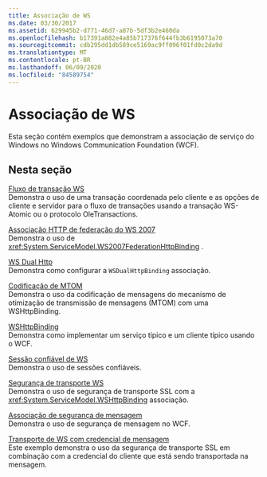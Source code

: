 ```yaml
---
title: Associação de WS
ms.date: 03/30/2017
ms.assetid: 629945b2-d771-46d7-a87b-5df3b2e460da
ms.openlocfilehash: b17391a882e4a85b717376f644fb3b6195073a70
ms.sourcegitcommit: cdb295dd1db589ce5169ac9ff096f01fd0c2da9d
ms.translationtype: MT
ms.contentlocale: pt-BR
ms.lasthandoff: 06/09/2020
ms.locfileid: "84589754"
---
```

# <a name="ws-binding"></a>Associação de WS
Esta seção contém exemplos que demonstram a associação de serviço do Windows no Windows Communication Foundation (WCF).  
  
## <a name="in-this-section"></a>Nesta seção  
 [Fluxo de transação WS](ws-transaction-flow.md)  
 Demonstra o uso de uma transação coordenada pelo cliente e as opções de cliente e servidor para o fluxo de transações usando a transação WS-Atomic ou o protocolo OleTransactions.  
  
 [Associação HTTP de federação do WS 2007](ws-2007-federation-http-binding.md)  
 Demonstra o uso de <xref:System.ServiceModel.WS2007FederationHttpBinding> .  
  
 [WS Dual Http](ws-dual-http.md)  
 Demonstra como configurar a `WSDualHttpBinding` associação.  
  
 [Codificação de MTOM](mtom-encoding.md)  
 Demonstra o uso da codificação de mensagens do mecanismo de otimização de transmissão de mensagens (MTOM) com uma WSHttpBinding.  
  
 [WSHttpBinding](wshttpbinding.md)  
 Demonstra como implementar um serviço típico e um cliente típico usando o WCF.  
  
 [Sessão confiável de WS](ws-reliable-session.md)  
 Demonstra o uso de sessões confiáveis.  
  
 [Segurança de transporte WS](ws-transport-security.md)  
 Demonstra o uso de segurança de transporte SSL com a <xref:System.ServiceModel.WSHttpBinding> associação.  
  
 [Associação de segurança de mensagem](message-security-binding.md)  
 Demonstra o uso de segurança de mensagem no WCF.  
  
 [Transporte de WS com credencial de mensagem](ws-transport-with-message-credential.md)  
 Este exemplo demonstra o uso da segurança de transporte SSL em combinação com a credencial do cliente que está sendo transportada na mensagem.
